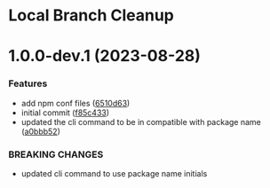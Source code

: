 # Local Branch Cleanup

# 1.0.0-dev.1 (2023-08-28)


### Features

* add npm conf files ([6510d63](https://github.com/demirtasdurmus/local-branch-cleanup/commit/6510d632c419c10e5d73131841fc65070bbb9cba))
* initial commit ([f85c433](https://github.com/demirtasdurmus/local-branch-cleanup/commit/f85c433a666852bee176d9d811317f7a29395229))
* updated the cli command to be in compatible with package name ([a0bbb52](https://github.com/demirtasdurmus/local-branch-cleanup/commit/a0bbb521a6ecc02b6f3959e715656eb2a858c870))


### BREAKING CHANGES

* updated cli command to use package name initials
